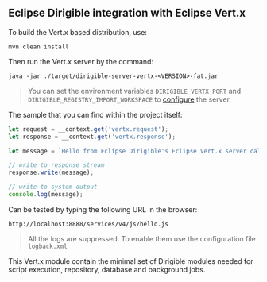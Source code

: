 ## Eclipse Dirigible integration with Eclipse Vert.x

To build the Vert.x based distribution, use:

    mvn clean install
    
Then run the Vert.x server by the command:

    java -jar ./target/dirigible-server-vertx-<VERSION>-fat.jar

> You can set the environment variables `DIRIGIBLE_VERTX_PORT` and `DIRIGIBLE_REGISTRY_IMPORT_WORKSPACE` to [configure](https://www.dirigible.io/help/setup/setup-environment-variables/) the server.

The sample that you can find within the project itself:

```javascript
let request = __context.get('vertx.request');
let response = __context.get('vertx.response');

let message = `Hello from Eclipse Dirigible's Eclipse Vert.x server called by HTTP method ${request.method()}!`;

// write to response stream
response.write(message);

// write to system output
console.log(message);
```

Can be tested by typing the following URL in the browser:

    http://localhost:8888/services/v4/js/hello.js

> All the logs are suppressed. To enable them use the configuration file `logback.xml`

This Vert.x module contain the minimal set of Dirigible modules needed for script execution, repository, database and background jobs.